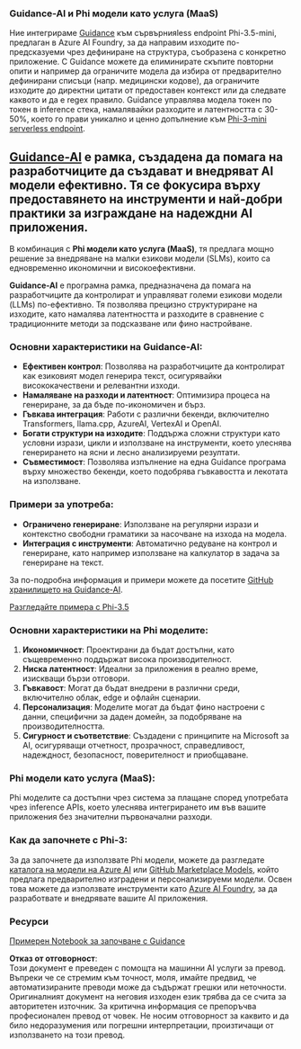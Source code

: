 ### Guidance-AI и Phi модели като услуга (MaaS)
Ние интегрираме [Guidance](https://github.com/guidance-ai/guidance) към сървърнияless endpoint Phi-3.5-mini, предлаган в Azure AI Foundry, за да направим изходите по-предсказуеми чрез дефиниране на структура, съобразена с конкретно приложение. С Guidance можете да елиминирате скъпите повторни опити и например да ограничите модела да избира от предварително дефинирани списъци (напр. медицински кодове), да ограничите изходите до директни цитати от предоставен контекст или да следвате каквото и да е regex правило. Guidance управлява модела токен по токен в inference стека, намалявайки разходите и латентността с 30-50%, което го прави уникално и ценно допълнение към [Phi-3-mini serverless endpoint](https://aka.ms/try-phi3.5mini).

## [**Guidance-AI**](https://github.com/guidance-ai/guidance) е рамка, създадена да помага на разработчиците да създават и внедряват AI модели ефективно. Тя се фокусира върху предоставянето на инструменти и най-добри практики за изграждане на надеждни AI приложения. 

В комбинация с **Phi модели като услуга (MaaS)**, тя предлага мощно решение за внедряване на малки езикови модели (SLMs), които са едновременно икономични и високоефективни.

**Guidance-AI** е програмна рамка, предназначена да помага на разработчиците да контролират и управляват големи езикови модели (LLMs) по-ефективно. Тя позволява прецизно структуриране на изходите, като намалява латентността и разходите в сравнение с традиционните методи за подсказване или фино настройване.

### Основни характеристики на Guidance-AI:
- **Ефективен контрол**: Позволява на разработчиците да контролират как езиковият модел генерира текст, осигурявайки висококачествени и релевантни изходи.
- **Намаляване на разходи и латентност**: Оптимизира процеса на генериране, за да бъде по-икономичен и бърз.
- **Гъвкава интеграция**: Работи с различни бекенди, включително Transformers, llama.cpp, AzureAI, VertexAI и OpenAI.
- **Богати структури на изходите**: Поддържа сложни структури като условни изрази, цикли и използване на инструменти, което улеснява генерирането на ясни и лесно анализируеми резултати.
- **Съвместимост**: Позволява изпълнение на една Guidance програма върху множество бекенди, което подобрява гъвкавостта и лекотата на използване.

### Примери за употреба:
- **Ограничено генериране**: Използване на регулярни изрази и контекстно свободни граматики за насочване на изхода на модела.
- **Интеграция с инструменти**: Автоматично редуване на контрол и генериране, като например използване на калкулатор в задача за генериране на текст.

За по-подробна информация и примери можете да посетите [GitHub хранилището на Guidance-AI](https://github.com/guidance-ai/guidance).

[Разгледайте примера с Phi-3.5](../../../../../code/01.Introduce/guidance.ipynb)

### Основни характеристики на Phi моделите:
1. **Икономичност**: Проектирани да бъдат достъпни, като същевременно поддържат висока производителност.
2. **Ниска латентност**: Идеални за приложения в реално време, изискващи бързи отговори.
3. **Гъвкавост**: Могат да бъдат внедрени в различни среди, включително облак, edge и офлайн сценарии.
4. **Персонализация**: Моделите могат да бъдат фино настроени с данни, специфични за даден домейн, за подобряване на производителността.
5. **Сигурност и съответствие**: Създадени с принципите на Microsoft за AI, осигуряващи отчетност, прозрачност, справедливост, надеждност, безопасност, поверителност и приобщаване.

### Phi модели като услуга (MaaS):
Phi моделите са достъпни чрез система за плащане според употребата чрез inference APIs, което улеснява интегрирането им във вашите приложения без значителни първоначални разходи.

### Как да започнете с Phi-3:
За да започнете да използвате Phi модели, можете да разгледате [каталога на модели на Azure AI](https://ai.azure.com/explore/models) или [GitHub Marketplace Models](https://github.com/marketplace/models), който предлага предварително изградени и персонализируеми модели. Освен това можете да използвате инструменти като [Azure AI Foundry](https://ai.azure.com), за да разработвате и внедрявате вашите AI приложения.

### Ресурси
[Примерен Notebook за започване с Guidance](../../../../../code/01.Introduce/guidance.ipynb)

**Отказ от отговорност**:  
Този документ е преведен с помощта на машинни AI услуги за превод. Въпреки че се стремим към точност, моля, имайте предвид, че автоматизираните преводи може да съдържат грешки или неточности. Оригиналният документ на неговия изходен език трябва да се счита за авторитетен източник. За критична информация се препоръчва професионален превод от човек. Не носим отговорност за каквито и да било недоразумения или погрешни интерпретации, произтичащи от използването на този превод.